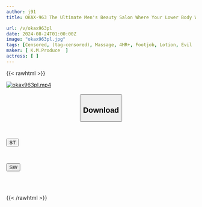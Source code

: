 ```yaml
---
author: j91
title: OKAX-963 The Ultimate Men's Beauty Salon Where Your Lower Body Will Be Healed. A Charismatic Beautician Whose Sex Appeal And Pheromones Are So Amazing That She Will Blow Your Customers Away.

url: /v/okax963pl
date: 2024-08-24T01:00:00Z
image: "okax963pl.jpg"
tags: [Censored, (tag-censored), Massage, 4HR+, Footjob, Lotion, Evil	]
maker: [ K.M.Produce  ]
actress: [ ]
---
```



{{< rawhtml >}}

<div class="video" data-videoid="16YpvZ0e9WFeqg1">
    <a href="javascript:;">
        <img src="/v/okax963pl/okax963pl.jpg" width="WIDTH" height="HEIGHT" alt="okax963pl.mp4" loading="lazy">
    </a>
</div>

<script type="text/javascript" src="https://j91.asia/asset/on-demand-st.js"></script>

<br>
  <link rel="stylesheet" href="https://j91.asia/asset/bs5.css">
  
  <center>
  <button class="btn btn-primary" type="button" data-bs-toggle="collapse" data-bs-target=".multi-collapse" aria-expanded="false" aria-controls="multiCollapseExample1 multiCollapseExample2"><h2>Download</h2></button></center>
</p>
<div class="row">
  <div class="col">
    <div class="collapse multi-collapse" id="multiCollapseExample1">
      <div class="card card-body">
	      	      <br>
<div class="buttons">  
<p><a href="/v/okax963pl/st.html" target="_blank"><button class="btn-hover color-3"><i class="fa fa-download"></i> ST</button></a></p></div>
    </div>
  </div>
</div>
  <div class="col">
    <div class="collapse multi-collapse" id="multiCollapseExample2">
      <div class="card card-body">
	      <br>
<div class="buttons">
<p><a href="/v/okax963pl/sw.html" target="_blank"><button class="btn-hover color-2"><i class="fa fa-download"></i> SW</button></a></p></div>
<br><br>
      </div>
    </div>
  </div>
</div>

{{< /rawhtml >}}